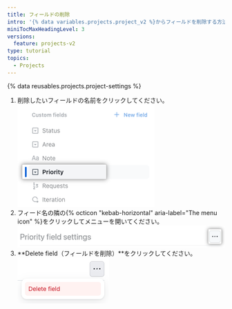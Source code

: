 ```yaml
---
title: フィールドの削除
intro: '{% data variables.projects.project_v2 %}からフィールドを削除する方法を学んでください。'
miniTocMaxHeadingLevel: 3
versions:
  feature: projects-v2
type: tutorial
topics:
  - Projects
---
```


{% data reusables.projects.project-settings %}
1. 削除したいフィールドの名前をクリックしてください。 ![繰り返しフィールドを表示しているスクリーンショット](/assets/images/help/projects-v2/select-single-select.png)
1. フィード名の隣の{% octicon "kebab-horizontal" aria-label="The menu icon" %}をクリックしてメニューを開いてください。 ![フィールド名を表示しているスクリーンショット](/assets/images/help/projects-v2/field-options.png)
1. **Delete field（フィールドを削除）**をクリックしてください。 ![フィールド名を表示しているスクリーンショット](/assets/images/help/projects-v2/delete-field.png)
